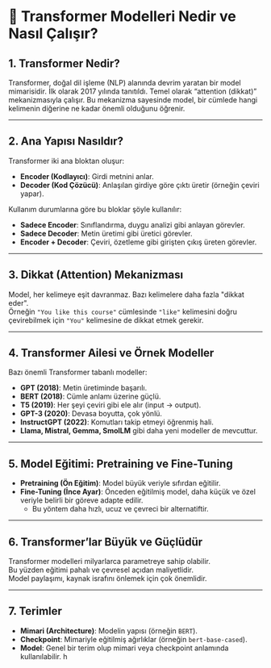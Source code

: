# 🚀 Transformer Modelleri Nedir ve Nasıl Çalışır?

## 1. Transformer Nedir?
Transformer, doğal dil işleme (NLP) alanında devrim yaratan bir model mimarisidir. İlk olarak 2017 yılında tanıtıldı. Temel olarak “attention (dikkat)” mekanizmasıyla çalışır. Bu mekanizma sayesinde model, bir cümlede hangi kelimenin diğerine ne kadar önemli olduğunu öğrenir.

---

## 2. Ana Yapısı Nasıldır?
Transformer iki ana bloktan oluşur:

- **Encoder (Kodlayıcı)**: Girdi metnini anlar.  
- **Decoder (Kod Çözücü)**: Anlaşılan girdiye göre çıktı üretir (örneğin çeviri yapar).

Kullanım durumlarına göre bu bloklar şöyle kullanılır:

- **Sadece Encoder**: Sınıflandırma, duygu analizi gibi anlayan görevler.
- **Sadece Decoder**: Metin üretimi gibi üretici görevler.
- **Encoder + Decoder**: Çeviri, özetleme gibi girişten çıkış üreten görevler.

---

## 3. Dikkat (Attention) Mekanizması
Model, her kelimeye eşit davranmaz. Bazı kelimelere daha fazla "dikkat eder".  
Örneğin `"You like this course"` cümlesinde `"like"` kelimesini doğru çevirebilmek için `"You"` kelimesine de dikkat etmek gerekir.

---

## 4. Transformer Ailesi ve Örnek Modeller
Bazı önemli Transformer tabanlı modeller:

- **GPT (2018)**: Metin üretiminde başarılı.  
- **BERT (2018)**: Cümle anlamı üzerine güçlü.  
- **T5 (2019)**: Her şeyi çeviri gibi ele alır (input → output).  
- **GPT-3 (2020)**: Devasa boyutta, çok yönlü.  
- **InstructGPT (2022)**: Komutları takip etmeyi öğrenmiş hali.  
- **Llama, Mistral, Gemma, SmolLM** gibi daha yeni modeller de mevcuttur.

---

## 5. Model Eğitimi: Pretraining ve Fine-Tuning

- **Pretraining (Ön Eğitim)**: Model büyük veriyle sıfırdan eğitilir.
- **Fine-Tuning (İnce Ayar)**: Önceden eğitilmiş model, daha küçük ve özel veriyle belirli bir göreve adapte edilir.
  - Bu yöntem daha hızlı, ucuz ve çevreci bir alternatiftir.

---

## 6. Transformer’lar Büyük ve Güçlüdür
Transformer modelleri milyarlarca parametreye sahip olabilir.  
Bu yüzden eğitimi pahalı ve çevresel açıdan maliyetlidir.  
Model paylaşımı, kaynak israfını önlemek için çok önemlidir.

---

## 7. Terimler

- **Mimari (Architecture)**: Modelin yapısı (örneğin `BERT`).
- **Checkpoint**: Mimariyle eğitilmiş ağırlıklar (örneğin `bert-base-cased`).
- **Model**: Genel bir terim olup mimari veya checkpoint anlamında kullanılabilir.
h
